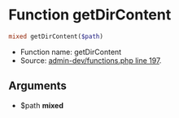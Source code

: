 Function getDirContent
===========================





```php
mixed getDirContent($path)
```

* Function name: getDirContent
* Source: [admin-dev/functions.php line 197](https://github.com/PrestaShop/PrestaShop/blob/1.5.0.9/admin-dev/functions.php#L197).

Arguments
---------

* $path **mixed**

